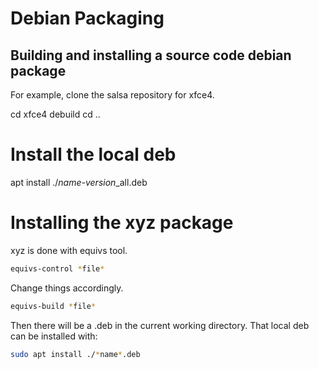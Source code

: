 # Debian Packaging

## Building and installing a source code debian package

For example, clone the salsa repository for xfce4.

cd xfce4
debuild
cd ..

# Install the local deb
apt install ./*name-version*_all.deb

# Installing the xyz package

xyz is done with equivs tool.

```bash
equivs-control *file*
```

Change things accordingly.

```bash
equivs-build *file*
```

Then there will be a .deb in the current working directory. That local deb can be installed with:
```bash
sudo apt install ./*name*.deb
```
